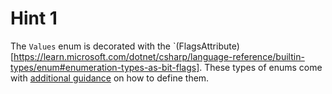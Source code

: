 # Hint 1

The `Values` enum is decorated with the `(FlagsAttribute)[https://learn.microsoft.com/dotnet/csharp/language-reference/builtin-types/enum#enumeration-types-as-bit-flags]. These types of enums come with [additional guidance](https://learn.microsoft.com/dotnet/standard/design-guidelines/enum#designing-flag-enums) on how to define them.
